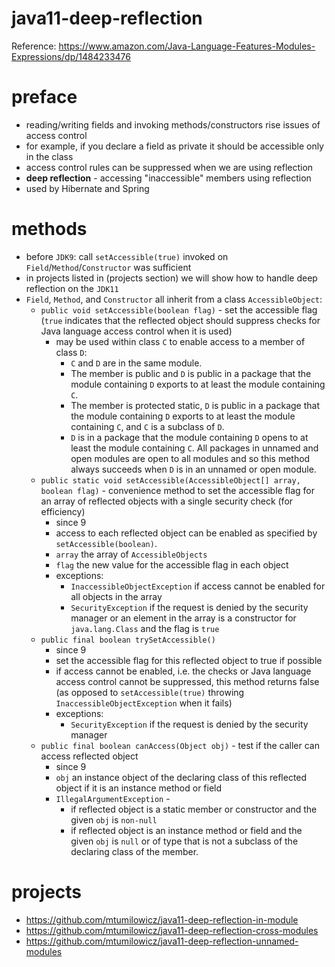 # java11-deep-reflection

Reference: https://www.amazon.com/Java-Language-Features-Modules-Expressions/dp/1484233476

# preface
* reading/writing fields and invoking methods/constructors
rise issues of access control
* for example, if you declare a field as private it should
  be accessible only in the class
* access control rules can be suppressed when we 
are using reflection
* **deep reflection** - accessing "inaccessible" members using
reflection
* used by Hibernate and Spring

# methods
* before `JDK9`: call `setAccessible(true)`  invoked on 
`Field`/`Method`/`Constructor` was sufficient
* in projects listed in (projects section) we will show how to handle 
deep reflection on the `JDK11`
* `Field`, `Method`, and `Constructor` all inherit from a 
class `AccessibleObject`:
    * `public void setAccessible(boolean flag)` -
        set the accessible flag (`true` indicates that the reflected object should suppress 
        checks for Java language access control when it is used)
        * may be used within class `C` to enable access to a member of class `D`:
            * `C` and `D` are in the same module.
            * The member is public and `D` is public in a package that the module 
                containing `D` exports to at least the module containing `C`.
            * The member is protected static, `D` is public in a package that the 
                module containing `D` exports to at least the module containing `C`, 
                and `C` is a subclass of `D`.
            * `D` is in a package that the module containing `D` opens to at least the 
                module containing `C`. All packages in unnamed and open modules are open 
                to all modules and so this method always succeeds when `D` is in an 
                unnamed or open module.
    * `public static void setAccessible(AccessibleObject[] array, boolean flag)` - 
        convenience method to set the accessible flag for an array of reflected 
        objects with a single security check (for efficiency)
        * since 9
        * access to each reflected object can be enabled as specified by `setAccessible(boolean)`.
        * `array` the array of `AccessibleObjects`
        * `flag` the new value for the accessible flag in each object
        * exceptions:
            * `InaccessibleObjectException` if access cannot be enabled for all
             objects in the array
            * `SecurityException` if the request is denied by the security manager
             or an element in the array is a constructor for `java.lang.Class`
             and the flag is `true`
    * `public final boolean trySetAccessible()`
        * since 9
        * set the accessible flag for this reflected object to true if possible
        * if access cannot be enabled, i.e. the checks or Java language access control cannot
            be suppressed, this method returns false (as opposed to `setAccessible(true)` throwing 
            `InaccessibleObjectException` when it fails)
        * exceptions:
            * `SecurityException` if the request is denied by the security manager
    * `public final boolean canAccess(Object obj)` - 
        test if the caller can access reflected object
        * since 9
        * `obj` an instance object of the declaring class of this reflected
          object if it is an instance method or field
        * `IllegalArgumentException` -
          * if reflected object is a static member or constructor and the given `obj` is `non-null`
          * if reflected object is an instance method or field and the given `obj` is `null` 
          or of type that is not a subclass of the declaring class of the member.
            
    
# projects
* https://github.com/mtumilowicz/java11-deep-reflection-in-module
* https://github.com/mtumilowicz/java11-deep-reflection-cross-modules
* https://github.com/mtumilowicz/java11-deep-reflection-unnamed-modules
